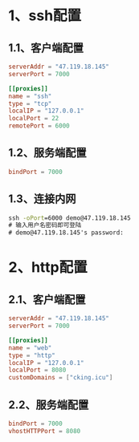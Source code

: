 # 1、ssh配置

## 1.1、客户端配置

~~~toml
serverAddr = "47.119.18.145"
serverPort = 7000

[[proxies]]
name = "ssh"
type = "tcp"
localIP = "127.0.0.1"
localPort = 22
remotePort = 6000
~~~

## 1.2、服务端配置

~~~toml
bindPort = 7000
~~~

## 1.3、连接内网

~~~bat
ssh -oPort=6000 demo@47.119.18.145
# 输入用户名密码即可登陆
# demo@47.119.18.145's password:
~~~

# 2、http配置

## 2.1、客户端配置

~~~toml
serverAddr = "47.119.18.145"
serverPort = 7000

[[proxies]]
name = "web"
type = "http"
localIP = "127.0.0.1"
localPort = 8080
customDomains = ["cking.icu"]
~~~

## 2.2、服务端配置

~~~toml
bindPort = 7000
vhostHTTPPort = 8080
~~~


